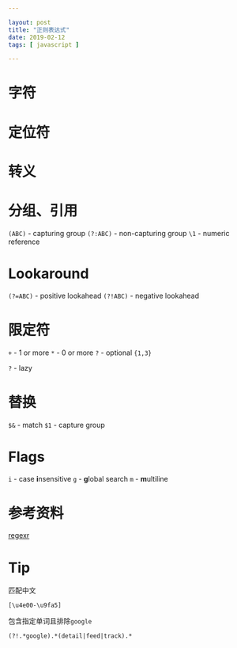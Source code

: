 ```yaml
---

layout: post
title: "正则表达式"
date: 2019-02-12
tags: [ javascript ]

---
```


# 字符

# 定位符

# 转义

# 分组、引用
`(ABC)` - capturing group
`(?:ABC)` - non-capturing group
`\1` - numeric reference

# Lookaround
`(?=ABC)` - positive lookahead
`(?!ABC)` - negative lookahead

# 限定符
`+` - 1 or more
`*` - 0 or more
`?` - optional
`{1,3}`

`?` - lazy 

# 替换
`$&` - match
`$1` - capture group

# Flags
`i` -  case **i**nsensitive
`g` - **g**lobal search
`m` - **m**ultiline

# 参考资料
[regexr](regexr.com)

# Tip

匹配中文
```
[\u4e00-\u9fa5]
```

包含指定单词且排除`google`
```
(?!.*google).*(detail|feed|track).*
```